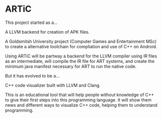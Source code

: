 ARTiC
=====

This project started as a...

A LLVM backend for creation of APK files.  

A Goldsmitsh University project (Computer Games and Entertainment MSc) to create a alternative toolchain for compliation 
and use of C++ on Android. 

Using ARTiC will be partway a backend for the LLVM compiler using IR files as an intermediate, will compile the IR
file for ART systems, and create the minimum java manifest necessary for ART to run the native code. 

But it has evolved to be a...

C++ code visualizer built with LLVM and Clang. 

This is an educational tool that will help people without knowledge of C++ to give their first steps into this programming language. It will show them news and different ways to visualize C++ code, helping them to understand programming.

